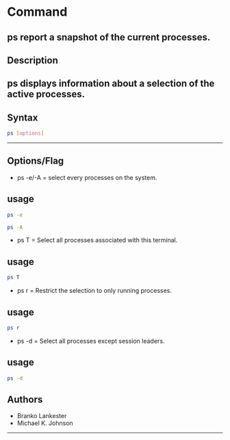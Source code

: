 # Command
ps
report a snapshot of the current processes.
---

## Description
ps displays information about a selection of the active processes.
---

## Syntax
```bash
ps [options]
```
---

## Options/Flag
- ps -e/-A = select every processes on the system.
## usage
  ```bash
  ps -e
  ```
  ```bash
  ps -A
  ```
- ps T = Select all processes associated with this terminal.
## usage
  ```bash
  ps T
  ```
- ps r = Restrict the selection to only running processes.
## usage
  ```bash
  ps r
  ```
- ps -d = Select all processes except session leaders.
## usage
  ```bash
  ps -d
  ```
## Authors
- Branko Lankester
- Michael K. Johnson

---
